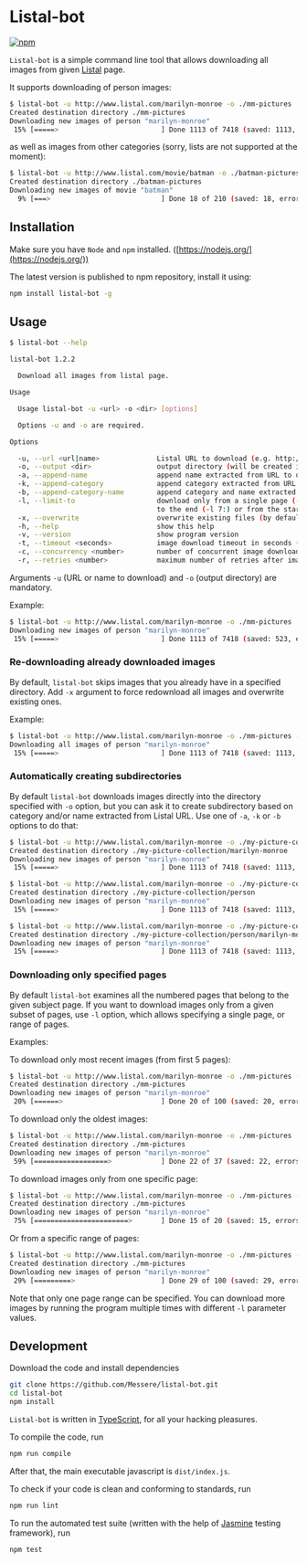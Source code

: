# Listal-bot

[![npm](https://img.shields.io/npm/v/listal-bot.svg)](https://npmjs.com/package/listal-bot)

`Listal-bot` is a simple command line tool that allows downloading all images
from given [Listal](http://www.listal.com) page.

It supports downloading of person images:

```bash
$ listal-bot -u http://www.listal.com/marilyn-monroe -o ./mm-pictures
Created destination directory ./mm-pictures
Downloading new images of person "marilyn-monroe"
 15% [=====>                         ] Done 1113 of 7418 (saved: 1113, errors: 0)
```

as well as images from other categories (sorry, lists are not supported at the moment):

```bash
$ listal-bot -u http://www.listal.com/movie/batman -o ./batman-pictures
Created destination directory ./batman-pictures
Downloading new images of movie "batman"
  9% [===>                           ] Done 18 of 210 (saved: 18, errors: 0)
```

## Installation

Make sure you have `Node` and `npm` installed.
([https://nodejs.org/](https://nodejs.org/))

The latest version is published to npm repository, install it using:

```bash
npm install listal-bot -g
```

## Usage

```bash
$ listal-bot --help

listal-bot 1.2.2

  Download all images from listal page.

Usage

  Usage listal-bot -u <url> -o <dir> [options]

  Options -u and -o are required.

Options

  -u, --url <url|name>              Listal URL to download (e.g. http://www.listal.com/<name>), or simply <name>
  -o, --output <dir>                output directory (will be created if does not exist)
  -a, --append-name                 append name extracted from URL to output directory
  -k, --append-category             append category extracted from URL to output directory
  -b, --append-category-name        append category and name extracted from URL to output directory
  -l, --limit-to                    download only from a single page (-l 5), a range of pages (-l 3:6), from page
                                    to the end (-l 7:) or from the start to a page (-l :12)
  -x, --overwrite                   overwrite existing files (by default only new files are downloaded)
  -h, --help                        show this help
  -v, --version                     show program version
  -t, --timeout <seconds>           image download timeout in seconds (default: 5)
  -c, --concurrency <number>        number of concurrent image downloads (default: 6)
  -r, --retries <number>            maximum number of retries after image download error (default: 5)
```

Arguments `-u` (URL or name to download) and `-o` (output directory) are mandatory.

Example:

```bash
$ listal-bot -u http://www.listal.com/marilyn-monroe -o ./mm-pictures
Downloading new images of person "marilyn-monroe"
 15% [=====>                         ] Done 1113 of 7418 (saved: 523, errors: 0)
```

### Re-downloading already downloaded images

By default, `listal-bot` skips images that you already have in a specified directory.
Add `-x` argument to force redownload all images and overwrite existing ones.

Example:

```bash
$ listal-bot -u http://www.listal.com/marilyn-monroe -o ./mm-pictures -x
Downloading all images of person "marilyn-monroe"
 15% [=====>                         ] Done 1113 of 7418 (saved: 1113, errors: 0)
```

### Automatically creating subdirectories

By default `listal-bot` downloads images directly into the directory specified
with `-o` option, but you can ask it to create subdirectory based on category and/or name extracted
from Listal URL. Use one of `-a`, `-k` or `-b` options to do that:

```bash
$ listal-bot -u http://www.listal.com/marilyn-monroe -o ./my-picture-collection -a
Created destination directory ./my-picture-collection/marilyn-monroe
Downloading new images of person "marilyn-monroe"
 15% [=====>                         ] Done 1113 of 7418 (saved: 1113, errors: 0)
```

```bash
$ listal-bot -u http://www.listal.com/marilyn-monroe -o ./my-picture-collection -k
Created destination directory ./my-picture-collection/person
Downloading new images of person "marilyn-monroe"
 15% [=====>                         ] Done 1113 of 7418 (saved: 1113, errors: 0)
```

```bash
$ listal-bot -u http://www.listal.com/marilyn-monroe -o ./my-picture-collection -b
Created destination directory ./my-picture-collection/person/marilyn-monroe
Downloading new images of person "marilyn-monroe"
 15% [=====>                         ] Done 1113 of 7418 (saved: 1113, errors: 0)
```

### Downloading only specified pages

By default `listal-bot` examines all the numbered pages that belong to the given subject page.
If you want to download images only from a given subset of pages, use `-l` option, which
allows specifying a single page, or range of pages.

Examples:

To download only most recent images (from first 5 pages):

```bash
$ listal-bot -u http://www.listal.com/marilyn-monroe -o ./mm-pictures -l :5
Created destination directory ./mm-pictures
Downloading new images of person "marilyn-monroe"
 20% [======>                        ] Done 20 of 100 (saved: 20, errors: 0)
```

To download only the oldest images:

```bash
$ listal-bot -u http://www.listal.com/marilyn-monroe -o ./mm-pictures -l 370:
Created destination directory ./mm-pictures
Downloading new images of person "marilyn-monroe"
 59% [==================>            ] Done 22 of 37 (saved: 22, errors: 0)
```

To download images only from one specific page:

```bash
$ listal-bot -u http://www.listal.com/marilyn-monroe -o ./mm-pictures -l 17
Created destination directory ./mm-pictures
Downloading new images of person "marilyn-monroe"
 75% [=======================>       ] Done 15 of 20 (saved: 15, errors: 0)
```

Or from a specific range of pages:

```bash
$ listal-bot -u http://www.listal.com/marilyn-monroe -o ./mm-pictures -l 17:21
Created destination directory ./mm-pictures
Downloading new images of person "marilyn-monroe"
 29% [=========>                     ] Done 29 of 100 (saved: 29, errors: 0)
```

Note that only one page range can be specified. You can download more images by running
the program multiple times with different `-l` parameter values.

## Development

Download the code and install dependencies

```bash
git clone https://github.com/Messere/listal-bot.git
cd listal-bot
npm install
```

`Listal-bot` is written in [TypeScript](https://www.typescriptlang.org/), for all your
hacking pleasures.

To compile the code, run

```bash
npm run compile
```

After that, the main executable javascript is `dist/index.js`.

To check if your code is clean and conforming to standards, run

```bash
npm run lint
```

To run the automated test suite (written with the help of
[Jasmine](https://jasmine.github.io/) testing framework), run

```bash
npm test
```
